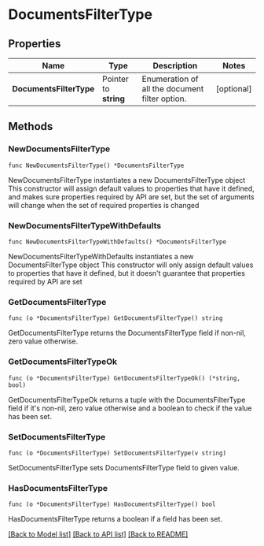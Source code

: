 # DocumentsFilterType

## Properties

Name | Type | Description | Notes
------------ | ------------- | ------------- | -------------
**DocumentsFilterType** | Pointer to **string** | Enumeration of all the document filter option. | [optional] 

## Methods

### NewDocumentsFilterType

`func NewDocumentsFilterType() *DocumentsFilterType`

NewDocumentsFilterType instantiates a new DocumentsFilterType object
This constructor will assign default values to properties that have it defined,
and makes sure properties required by API are set, but the set of arguments
will change when the set of required properties is changed

### NewDocumentsFilterTypeWithDefaults

`func NewDocumentsFilterTypeWithDefaults() *DocumentsFilterType`

NewDocumentsFilterTypeWithDefaults instantiates a new DocumentsFilterType object
This constructor will only assign default values to properties that have it defined,
but it doesn't guarantee that properties required by API are set

### GetDocumentsFilterType

`func (o *DocumentsFilterType) GetDocumentsFilterType() string`

GetDocumentsFilterType returns the DocumentsFilterType field if non-nil, zero value otherwise.

### GetDocumentsFilterTypeOk

`func (o *DocumentsFilterType) GetDocumentsFilterTypeOk() (*string, bool)`

GetDocumentsFilterTypeOk returns a tuple with the DocumentsFilterType field if it's non-nil, zero value otherwise
and a boolean to check if the value has been set.

### SetDocumentsFilterType

`func (o *DocumentsFilterType) SetDocumentsFilterType(v string)`

SetDocumentsFilterType sets DocumentsFilterType field to given value.

### HasDocumentsFilterType

`func (o *DocumentsFilterType) HasDocumentsFilterType() bool`

HasDocumentsFilterType returns a boolean if a field has been set.


[[Back to Model list]](../README.md#documentation-for-models) [[Back to API list]](../README.md#documentation-for-api-endpoints) [[Back to README]](../README.md)


